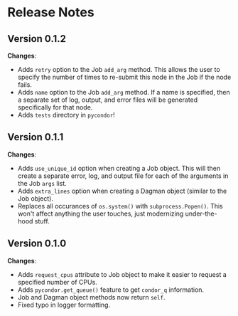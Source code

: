 # Release Notes

## Version 0.1.2

**Changes**:

* Adds `retry` option to the Job `add_arg` method. This allows the user to
specify the number of times to re-submit this node in the Job if the node fails.
* Adds `name` option to the Job `add_arg` method. If a name is specified, then a
separate set of log, output, and error files will be generated specifically for
that node.
* Adds `tests` directory in `pycondor`!


## Version 0.1.1

**Changes**:

* Adds `use_unique_id` option when creating a Job object. This will then create a separate error, log, and output file for each of the arguments in the Job `args` list.
* Adds `extra_lines` option when creating a Dagman object (similar to the Job object).
* Replaces all occurances of `os.system()` with `subprocess.Popen()`. This won't affect anything the user touches, just modernizing under-the-hood stuff.


## Version 0.1.0

**Changes**:

* Adds `request_cpus` attribute to Job object to make it easier to request a specified number of CPUs.
* Adds `pycondor.get_queue()` feature to get `condor_q` information.
* Job and Dagman object methods now return `self`.
* Fixed typo in logger formatting.

